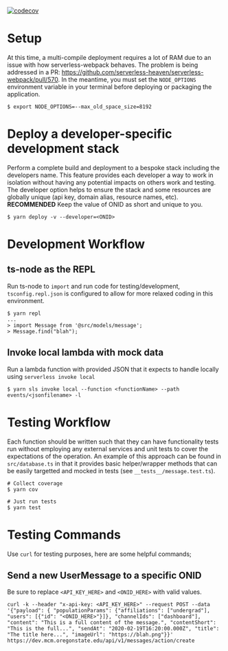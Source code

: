[![codecov](https://codecov.io/gh/osu-wams/dx-mcm/branch/master/graph/badge.svg)](https://codecov.io/gh/osu-wams/dx-mcm)

# Setup

At this time, a multi-compile deployment requires a lot of RAM due to an issue with how serverless-webpack behaves. The problem is being
addressed in a PR: https://github.com/serverless-heaven/serverless-webpack/pull/570. In the meantime, you must set the `NODE_OPTIONS` environment
variable in your terminal before deploying or packaging the application.

```
$ export NODE_OPTIONS=--max_old_space_size=8192
```

# Deploy a developer-specific development stack

Perform a complete build and deployment to a bespoke stack including the developers name. This feature provides each developer a way to work in isolation without having
any potential impacts on others work and testing. The developer option helps to ensure the stack and some resources are globally unique (api key, domain alias, resource names, etc). **RECOMMENDED** Keep the value of ONID as short and unique to you.

```
$ yarn deploy -v --developer=<ONID>
```

# Development Workflow

## ts-node as the REPL

Run ts-node to `import` and run code for testing/development, `tsconfig.repl.json` is configured to allow for more relaxed coding in this environment.

```
$ yarn repl
...
> import Message from '@src/models/message';
> Message.find("blah");
```

## Invoke local lambda with mock data

Run a lambda function with provided JSON that it expects to handle locally using `serverless invoke local`

```
$ yarn sls invoke local --function <functionName> --path events/<jsonfilename> -l
```

# Testing Workflow

Each function should be written such that they can have functionality tests run without employing any external services and unit tests to cover
the expectations of the operation. An example of this approach can be found in `src/database.ts` in that it provides basic helper/wrapper methods
that can be easily targetted and mocked in tests (see `__tests__/message.test.ts`).

```
# Collect coverage
$ yarn cov

# Just run tests
$ yarn test
```

# Testing Commands

Use `curl` for testing purposes, here are some helpful commands;

## Send a new UserMessage to a specific ONID

Be sure to replace `<API_KEY_HERE>` and `<ONID_HERE>` with valid values.

```
curl -k --header "x-api-key: <API_KEY_HERE>" --request POST --data '{"payload": { "populationParams": {"affiliations": ["undergrad"], "users": [{"id": "<ONID_HERE>"}]}, "channelIds": ["dashboard"], "content": "This is a full content of the message.", "contentShort": "This is the full...", "sendAt": "2020-02-19T16:20:00.000Z", "title": "The title here...", "imageUrl": "https://blah.png"}}' https://dev.mcm.oregonstate.edu/api/v1/messages/action/create
```
